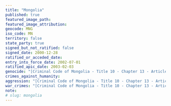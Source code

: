```yaml
---
title: "Mongolia"
published: true
featured_image_path:
featured_image_attribution:
geocode: MNG
iso_code: MN
territory: false
state_party: true
signed_but_not_ratified: false
signed_date: 2000-12-28
ratified_or_acceded_date:
entry_into_force_date: 2002-07-01
ratified_apic_date: 2003-02-03
genocide: "[Criminal Code of Mongolia - Title 10 - Chapter 13 - Article 302](https://iccdb.hrlc.net/data/doc/337/keyword/46/) [Criminal Procedure Law of Mongolia - Part II - Chapter 4 - Article 27; Part III - Chapter 9 - Article 69](https://iccdb.hrlc.net/data/doc/782/keyword/46/)"
crimes_against_humanity:
aggression: "[Criminal Code of Mongolia - Title 10 - Chapter 13 - Article 297](https://iccdb.hrlc.net/data/doc/337/keyword/1/)"
war_crimes: "[Criminal Code of Mongolia - Title 10 - Chapter 13 - Articles 299, 301, 304, 306](https://iccdb.hrlc.net/data/doc/337/keyword/145/)"
note:
# slug: mongolia
---
```

